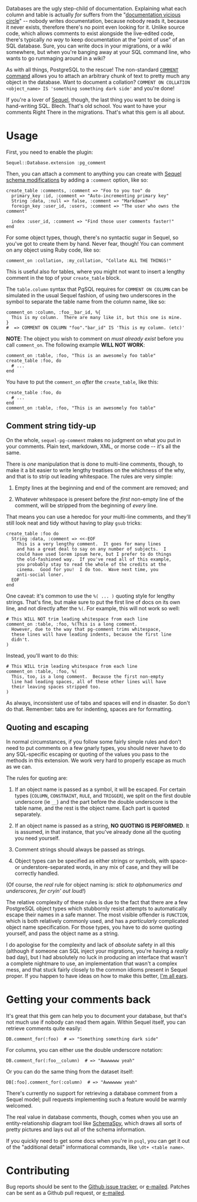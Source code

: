 Databases are the ugly step-child of documentation.  Explaining what each
column and table is actually *for* suffers from the "[documentation vicious
circle](http://www.hezmatt.org/~mpalmer/blog/2015/02/15/the-documentation-vicious-circle.html)"
-- nobody writes documentation, because nobody reads it, because it never
exists, therefore there's no point even looking for it.  Unlike source code,
which allows comments to exist alongside the live-edited code, there's
typically *no way* to keep documentation at the "point of use" of an SQL
database.  Sure, you can write docs in your migrations, or a wiki somewhere,
but when you're banging away at your SQL command line, who wants to go
rummaging around in a wiki?

As with all things, PostgreSQL to the rescue!  The non-standard [`COMMENT`
command](http://www.postgresql.org/docs/current/interactive/sql-comment.html)
allows you to attach an arbitrary chunk of text to pretty much any object in
the database.  Want to document a collation?  `COMMENT ON COLLATION
<object_name> IS 'something something dark side'` and you're done!

If you're a lover of [Sequel](http://sequel.jeremyevans.net/), though, the
last thing you want to be doing is hand-writing SQL.  Blech.  That's old
school.  You want to have your comments Right There in the migrations.
That's what this gem is all about.


# Usage

First, you need to enable the plugin:

    Sequel::Database.extension :pg_comment

Then, you can attach a comment to anything you can create with [Sequel
schema
modifications](http://sequel.jeremyevans.net/rdoc/files/doc/schema_modification_rdoc.html)
by adding a `:comment` option, like so:

    create_table :comments, :comment => "Foo to you too" do
      primary_key :id, :comment => "Auto-incrementing primary key"
      String :data, :null => false, :comment => "Markdown"
      foreign_key :user_id, :users, :comment => "The user who owns the comment"

      index :user_id, :comment => "Find those user comments faster!"
    end

For some object types, though, there's no syntactic sugar in Sequel, so
you've got to create them by hand.  Never fear, though!  You can comment on
any object using Ruby code, like so:

    comment_on :collation, :my_collation, "Collate ALL THE THINGS!"

This is useful also for tables, where you might not want to insert a lengthy
comment in the top of your `create_table` block.

The `table.column` syntax that PgSQL requires for `COMMENT ON COLUMN` can be
simulated in the usual Sequel fashion, of using two underscores in the
symbol to separate the table name from the column name, like so:

    comment_on :column, :foo__bar_id, %{
      This is my column.  There are many like it, but this one is mine.
    }
    #  => COMMENT ON COLUMN "foo"."bar_id" IS 'This is my column. (etc)'

**NOTE**: The object you wish to comment on *must already exist* before you
call `comment_on`.  The following example **WILL NOT WORK**:

    comment_on :table, :foo, "This is an awesomely foo table"
    create_table :foo, do
      # ...
    end

You have to put the `comment_on` *after* the `create_table`, like this:

    create_table :foo, do
      # ...
    end
    comment_on :table, :foo, "This is an awesomely foo table"


## Comment string tidy-up

On the whole, `sequel-pg-comment` makes no judgment on what you put in your
comments.  Plain text, markdown, XML, or morse code -- it's all the same.

There is *one* manipulation that is done to multi-line comments, though, to
make it a bit easier to write lengthy treatises on the whichness of the why,
and that is to strip out leading whitespace.  The rules are very simple:

1. Empty lines at the beginning and end of the comment are removed; and

1. Whatever whitespace is present before the *first* non-empty line of the
   comment, will be stripped from the beginning of *every* line.

That means you can use a heredoc for your multi-line comments, and they'll
still look neat and tidy without having to play `gsub` tricks:

    create_table :foo do
      String :data, :comment => <<-EOF
        This is a very lengthy comment.  It goes for many lines
        and has a great deal to say on any number of subjects.  I
        could have used lorem ipsum here, but I prefer to do things
        the old-fashioned way.  If you've read all of this example,
        you probably stay to read the whole of the credits at the
        cinema.  Good for you!  I do too.  Wave next time, you
        anti-social loner.
      EOF
    end

One caveat: it's common to use the `%( ... )` quoting style for lengthy
strings.  That's fine, but make sure to put the first line of docs on its
own line, and not directly after the `%(`.  For example, this will not work
so well:

    # This WILL NOT trim leading whitespace from each line
    comment_on :table, :foo, %(This is a long comment.
      However, due to the way that pg-comment trims whitespace,
      these lines will have leading indents, because the first line
      didn't.
    )

Instead, you'll want to do this:

    # This WILL trim leading whitespace from each line
    comment_on :table, :foo, %(
      This, too, is a long comment.  Because the first non-empty
      line had leading spaces, all of these other lines will have
      their leaving spaces stripped too.
    )

As always, inconsistent use of tabs and spaces will end in disaster.  So
don't do that.  Remember: tabs are for indenting, spaces are for formatting.


## Quoting and escaping

In normal circumstances, if you follow some fairly simple rules and don't
need to put comments on a few gnarly types, you should never have to do any
SQL-specific escaping or quoting of the values you pass to the methods in
this extension.  We work very hard to properly escape as much as we can.

The rules for quoting are:

1. If an object name is passed as a symbol, it will be escaped.  For certain
   types (`COLUMN`, `CONSTRAINT`, `RULE`, and `TRIGGER`), we split on the first
   double underscore (ie `__`) and the part before the double underscore is the
   table name, and the rest is the object name.  Each part is quoted
   separately.

2. If an object name is passed as a string, **NO QUOTING IS PERFORMED**.  It
   is assumed, in that instance, that you've already done all the quoting you
   need yourself.

3. Comment strings should always be passed as strings.

4. Object types can be specified as either strings or symbols, with space-
   or understore-separated words, in any mix of case, and they will be
   correctly handled.

(Of course, the *real* rule for object naming is: *stick to alphanumerics and
underscores, fer cryin' out loud!*)

The relative complexity of these rules is due to the fact that there are a
few PostgreSQL object types which stubbornly resist attempts to
automatically escape their names in a safe manner.  The most visible
offender is `FUNCTION`, which is both relatively commonly used, and has a
*particularly* complicated object name specification.  For those types, you
have to do some quoting yourself, and pass the object name as a string.

I do apologise for the complexity and lack of *absolute* safety in all this
(although if someone can SQL inject your migrations, you're having a
*really* bad day), but I had absolutely no luck in producing an interface
that wasn't a complete nightmare to use, an implementation that wasn't a
complex mess, and that stuck fairly closely to the common idioms present in
Sequel proper.  If you happen to have ideas on how to make this better, [I'm
all ears](mailto:theshed+sequel-pg-comment@hezmatt.org).


# Getting your comments back

It's great that this gem can help you to document your database, but that's
not much use if nobody can read them again.  Within Sequel itself, you can
retrieve comments quite easily:

    DB.comment_for(:foo)  # => "Something something dark side"

For columns, you can either use the double underscore notation:

    DB.comment_for(:foo__column)  # => "Awwwwww yeah"

Or you can do the same thing from the dataset itself:

    DB[:foo].comment_for(:column)  # => "Awwwwww yeah"

There's currently no support for retrieving a database comment from a Sequel
model; pull requests implementing such a feature would be warmly welcomed.

The real value in database comments, though, comes when you  use an
entity-relationship diagram tool like
[SchemaSpy](http://schemaspy.sourceforge.net/), which draws all sorts of
pretty pictures and lays out all of the schema information.

If you quickly need to get some docs when you're in `psql`, you can get it
out of the "additional detail" informational commands, like `\dt+ <table
name>`.


# Contributing

Bug reports should be sent to the [Github issue
tracker](https://github.com/mpalmer/sequel-pg-comment/issues), or
[e-mailed](mailto:theshed+sequel-pg-comment@hezmatt.org).  Patches can be sent as a
Github pull request, or [e-mailed](mailto:theshed+sequel-pg-comment@hezmatt.org).

